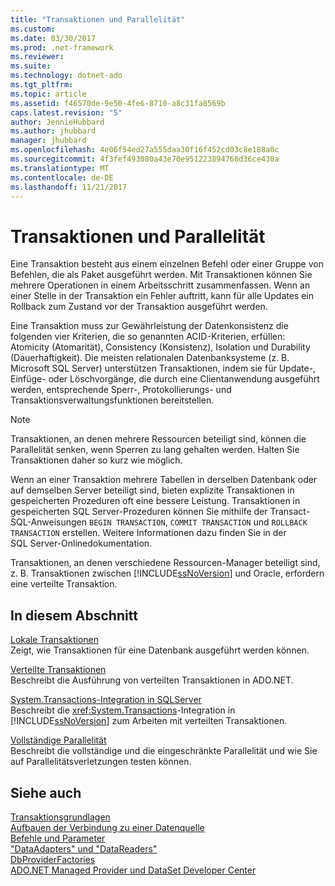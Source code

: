 ```yaml
---
title: "Transaktionen und Parallelität"
ms.custom: 
ms.date: 03/30/2017
ms.prod: .net-framework
ms.reviewer: 
ms.suite: 
ms.technology: dotnet-ado
ms.tgt_pltfrm: 
ms.topic: article
ms.assetid: f46570de-9e50-4fe6-8710-a8c31fa8569b
caps.latest.revision: "5"
author: JennieHubbard
ms.author: jhubbard
manager: jhubbard
ms.openlocfilehash: 4e06f54ed27a555daa30f16f452cd03c8e188a0c
ms.sourcegitcommit: 4f3fef493080a43e70e951223894768d36ce430a
ms.translationtype: MT
ms.contentlocale: de-DE
ms.lasthandoff: 11/21/2017
---
```

# <a name="transactions-and-concurrency"></a>Transaktionen und Parallelität
Eine Transaktion besteht aus einem einzelnen Befehl oder einer Gruppe von Befehlen, die als Paket ausgeführt werden. Mit Transaktionen können Sie mehrere Operationen in einem Arbeitsschritt zusammenfassen. Wenn an einer Stelle in der Transaktion ein Fehler auftritt, kann für alle Updates ein Rollback zum Zustand vor der Transaktion ausgeführt werden.  
  
 Eine Transaktion muss zur Gewährleistung der Datenkonsistenz die folgenden vier Kriterien, die so genannten ACID-Kriterien, erfüllen: <legacyItalic>Atomicity</legacyItalic> (Atomarität), <legacyItalic>Consistency</legacyItalic> (Konsistenz), <legacyItalic>Isolation</legacyItalic> und <legacyItalic>Durability</legacyItalic> (Dauerhaftigkeit). Die meisten relationalen Datenbanksysteme (z. B. Microsoft SQL Server) unterstützen Transaktionen, indem sie für Update-, Einfüge- oder Löschvorgänge, die durch eine Clientanwendung ausgeführt werden, entsprechende Sperr-, Protokollierungs- und Transaktionsverwaltungsfunktionen bereitstellen.  
  
> [!NOTE]
>  Transaktionen, an denen mehrere Ressourcen beteiligt sind, können die Parallelität senken, wenn Sperren zu lang gehalten werden. Halten Sie Transaktionen daher so kurz wie möglich.  
  
 Wenn an einer Transaktion mehrere Tabellen in derselben Datenbank oder auf demselben Server beteiligt sind, bieten explizite Transaktionen in gespeicherten Prozeduren oft eine bessere Leistung. Transaktionen in gespeicherten SQL Server-Prozeduren können Sie mithilfe der Transact-SQL-Anweisungen `BEGIN TRANSACTION`, `COMMIT TRANSACTION` und `ROLLBACK TRANSACTION` erstellen. Weitere Informationen dazu finden Sie in der SQL Server-Onlinedokumentation.  
  
 Transaktionen, an denen verschiedene Ressourcen-Manager beteiligt sind, z. B. Transaktionen zwischen [!INCLUDE[ssNoVersion](../../../../includes/ssnoversion-md.md)] und Oracle, erfordern eine verteilte Transaktion.  
  
## <a name="in-this-section"></a>In diesem Abschnitt  
 [Lokale Transaktionen](../../../../docs/framework/data/adonet/local-transactions.md)  
 Zeigt, wie Transaktionen für eine Datenbank ausgeführt werden können.  
  
 [Verteilte Transaktionen](../../../../docs/framework/data/adonet/distributed-transactions.md)  
 Beschreibt die Ausführung von verteilten Transaktionen in ADO.NET.  
  
 [System.Transactions-Integration in SQLServer](../../../../docs/framework/data/adonet/system-transactions-integration-with-sql-server.md)  
 Beschreibt die <xref:System.Transactions>-Integration in [!INCLUDE[ssNoVersion](../../../../includes/ssnoversion-md.md)] zum Arbeiten mit verteilten Transaktionen.  
  
 [Vollständige Parallelität](../../../../docs/framework/data/adonet/optimistic-concurrency.md)  
 Beschreibt die vollständige und die eingeschränkte Parallelität und wie Sie auf Parallelitätsverletzungen testen können.  
  
## <a name="see-also"></a>Siehe auch  
 [Transaktionsgrundlagen](../../../../docs/framework/data/transactions/transaction-fundamentals.md)  
 [Aufbauen der Verbindung zu einer Datenquelle](../../../../docs/framework/data/adonet/connecting-to-a-data-source.md)  
 [Befehle und Parameter](../../../../docs/framework/data/adonet/commands-and-parameters.md)  
 ["DataAdapters" und "DataReaders"](../../../../docs/framework/data/adonet/dataadapters-and-datareaders.md)  
 [DbProviderFactories](../../../../docs/framework/data/adonet/dbproviderfactories.md)  
 [ADO.NET Managed Provider und DataSet Developer Center](http://go.microsoft.com/fwlink/?LinkId=217917)
